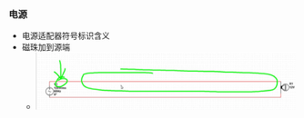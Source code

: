 ### 电源
- 电源适配器符号标识含义
- 磁珠加到源端
  - ![image-20250409111616005](./作业题解析.assets/image-20250409111616005.png)

